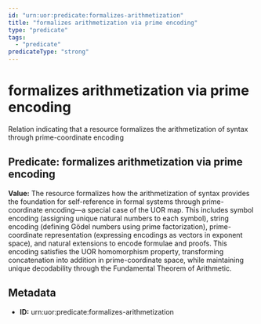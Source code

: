 ```yaml
---
id: "urn:uor:predicate:formalizes-arithmetization"
title: "formalizes arithmetization via prime encoding"
type: "predicate"
tags:
  - "predicate"
predicateType: "strong"
---
```


# formalizes arithmetization via prime encoding

Relation indicating that a resource formalizes the arithmetization of syntax through prime-coordinate encoding

## Predicate: formalizes arithmetization via prime encoding

**Value:** The resource formalizes how the arithmetization of syntax provides the foundation for self-reference in formal systems through prime-coordinate encoding—a special case of the UOR map. This includes symbol encoding (assigning unique natural numbers to each symbol), string encoding (defining Gödel numbers using prime factorization), prime-coordinate representation (expressing encodings as vectors in exponent space), and natural extensions to encode formulae and proofs. This encoding satisfies the UOR homomorphism property, transforming concatenation into addition in prime-coordinate space, while maintaining unique decodability through the Fundamental Theorem of Arithmetic.

## Metadata

- **ID:** urn:uor:predicate:formalizes-arithmetization
